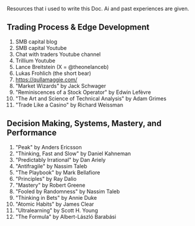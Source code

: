 Resources that i used to write this Doc. Ai and past experiences are given.
## Trading Process & Edge Development
1. SMB capital blog
2. SMB capital Youtube
3. Chat with traders Youtube channel 
4. Trillium Youtube
5. Lance Breitstein (X = @theonelanceb)
6. Lukas Frohlich (the short bear)
7. https://qullamaggie.com/
8. "Market Wizards" by Jack Schwager
9. "Reminiscences of a Stock Operator" by Edwin Lefèvre
10. "The Art and Science of Technical Analysis" by Adam Grimes
11. "Trade Like a Casino" by Richard Weissman 

## Decision Making, Systems, Mastery, and Performance
1. "Peak" by Anders Ericsson
2. "Thinking, Fast and Slow" by Daniel Kahneman
3. "Predictably Irrational" by Dan Ariely
4. "Antifragile" by Nassim Taleb
5. "The Playbook" by Mark Bellafiore
6. "Principles"  by Ray Dalio
7. "Mastery" by Robert Greene
8. "Fooled by Randomness" by Nassim Taleb
9. "Thinking in Bets" by Annie Duke
10. "Atomic Habits" by James Clear
11. "Ultralearning" by Scott H. Young
12. "The Formula" by Albert-László Barabási

